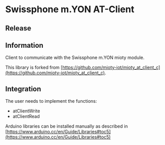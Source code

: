 # Swissphone m.YON AT-Client

## Release

## Information

Client to communicate with the Swissphone m.YON mioty module.

This library is forked from [https://github.com/mioty-iot/mioty_at_client_c](https://github.com/mioty-iot/mioty_at_client_c).

## Integration

The user needs to implement the functions:  

- atClientWrite
- atClientRead

Arduino libraries can be installed manually as described in [https://www.arduino.cc/en/Guide/Libraries#toc5](https://www.arduino.cc/en/Guide/Libraries#toc5)
